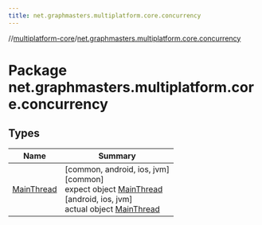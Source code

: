 ```yaml
---
title: net.graphmasters.multiplatform.core.concurrency
---
```

//[multiplatform-core](../../index.html)/[net.graphmasters.multiplatform.core.concurrency](index.html)



# Package net.graphmasters.multiplatform.core.concurrency



## Types


| Name | Summary |
|---|---|
| [MainThread](-main-thread/index.html) | [common, android, ios, jvm]<br>[common]<br>expect object [MainThread](-main-thread/index.html)<br>[android, ios, jvm]<br>actual object [MainThread](-main-thread/index.html) |

